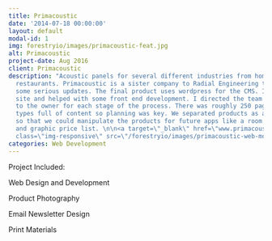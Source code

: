 ```yaml
---
title: Primacoustic
date: '2014-07-18 00:00:00'
layout: default
modal-id: 1
img: forestryio/images/primacoustic-feat.jpg
alt: Primacoustic
project-date: Aug 2016
client: Primacoustic
description: "Acoustic panels for several different industries from home studios to
  restaurants. Primacoustic is a sister company to Radial Engineering that needed
  some serious updates. The final product uses wordpress for the CMS. I designed the
  site and helped with some front end development. I directed the team and reported
  to the owner for each stage of the process. There was roughly 250 pages and post
  types full of content so planning was key. We separated products as a post type
  so that we could manipulate the products for future apps like a room calculator
  and graphic price list. \n\n<a target=\"_blank\" href=\"www.primacoustic.com\">www.primacoustic.com</a>\n\n<img
  class=\"img-responsive\" src=\"/forestryio/images/primacoustic-web-mockup.jpg\">"
categories: Web Development
---
```

Project Included:

Web Design and Development

Product Photography

Email Newsletter Design

Print Materials
